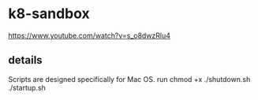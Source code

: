 # k8-sandbox
https://www.youtube.com/watch?v=s_o8dwzRlu4
## details
Scripts are designed specifically for Mac OS.
run chmod +x ./shutdown.sh ./startup.sh